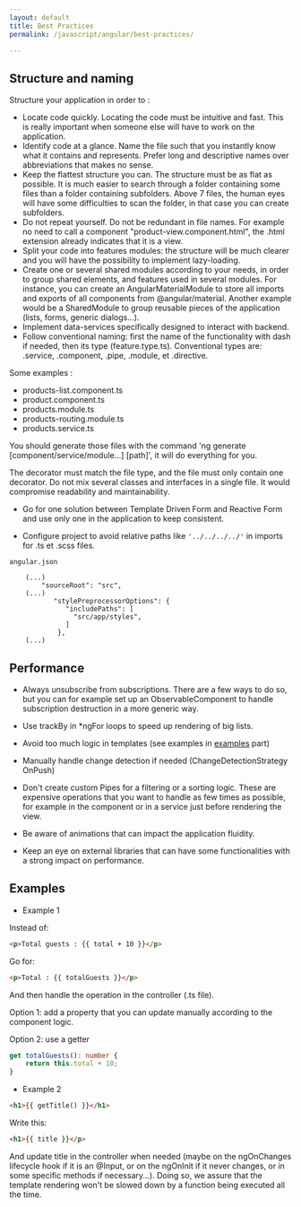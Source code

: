 ```yaml
---
layout: default
title: Best Practices
permalink: /javascript/angular/best-practices/

---
```


## Structure and naming

Structure your application in order to : 
- Locate code quickly. Locating the code must be intuitive and fast. This is really important when someone else will have to work on the application.
- Identify code at a glance. Name the file such that you instantly know what it contains and represents. Prefer long and descriptive names over abbreviations that makes no sense.
- Keep the flattest structure you can. The structure must be as flat as possible. It is much easier to search through a folder containing some files than a folder containing subfolders. Above 7 files, the human eyes will have some difficulties to scan the folder, in that case you can create subfolders.
- Do not repeat yourself. Do not be redundant in file names. For example no need to call a component "product-view.component.html", the .html extension already indicates that it is a view.
- Split your code into features modules: the structure will be much clearer and you will have the possibility to implement lazy-loading.
- Create one or several shared modules according to your needs, in order to group shared elements, and features used in several modules. For instance, you can create an AngularMaterialModule to store all imports and exports of all components from @angular/material. Another example would be a SharedModule to group reusable pieces of the application (lists, forms, generic dialogs...).
- Implement data-services specifically designed to interact with backend.
- Follow conventional naming: first the name of the functionality with dash if needed, then its type (feature.type.ts).
Conventional types are: .service, .component, .pipe, .module, et .directive.

Some examples :

- products-list.component.ts
- product.component.ts
- products.module.ts
- products-routing.module.ts
- products.service.ts

You should generate those files with the command 'ng generate [component/service/module...] [path]', it will do everything for you.

The decorator must match the file type, and the file must only contain one decorator. Do not mix several classes and interfaces in a single file. It would compromise readability and maintainability.

- Go for one solution between Template Driven Form and Reactive Form and use only one in the application to keep consistent.

- Configure project to avoid relative paths like `'../../../../'` in imports for .ts et .scss files.

`angular.json`
```
	(...)
    	"sourceRoot": "src",
	(...)
           "stylePreprocessorOptions": {
              "includePaths": [
                "src/app/styles",
              ]
            },
	(...)
```

## Performance

- Always unsubscribe from subscriptions. There are a few ways to do so, but you can for example set up an ObservableComponent to handle subscription destruction in a more generic way.

- Use trackBy in *ngFor loops to speed up rendering of big lists.

- Avoid too much logic in templates (see examples in [examples](#examples) part)

- Manually handle change detection if needed (ChangeDetectionStrategy OnPush)

- Don't create custom Pipes for a filtering or a sorting logic. These are expensive operations that you want to handle as few times as possible, for example in the component or in a service just before rendering the view.

- Be aware of animations that can impact the application fluidity.

- Keep an eye on external libraries that can have some functionalities with a strong impact on performance.

## Examples

- Example 1

Instead of:
```html
<p>Total guests : {{ total + 10 }}</p>
```

Go for:
```html
<p>Total : {{ totalGuests }}</p>
```

And then handle the operation in the controller (.ts file).

Option 1: add a property that you can update manually according to the component logic.

Option 2: use a getter

```ts
get totalGuests(): number {
	return this.total + 10;
}
```

- Example 2

```html
<h1>{{ getTitle() }}</h1>
```

Write this:

```html
<h1>{{ title }}</p>
```

And update title in the controller when needed (maybe on the ngOnChanges lifecycle hook if it is an @Input, or on the ngOnInit if it never changes, or in some specific methods if necessary...). Doing so, we assure that the template rendering won't be slowed down by a function being executed all the time.

